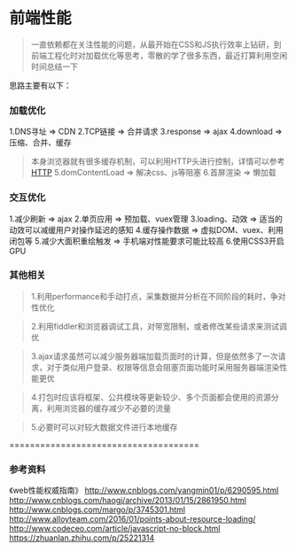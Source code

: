 <h1>前端性能</h1>

>一直依赖都在关注性能的问题，从最开始在CSS和JS执行效率上钻研，到前端工程化时对加载优化等思考，零散的学了很多东西，最近打算利用空闲时间总结一下

思路主要有以下：
### 加载优化
1.DNS寻址 => CDN
2.TCP链接 => 合并请求
3.response => ajax
4.download => 压缩、合并、缓存
>本身浏览器就有很多缓存机制，可以利用HTTP头进行控制，详情可以参考[HTTP]()
5.domContentLoad => 解决css、js等阻塞
6.首屏渲染 => 懒加载


### 交互优化
1.减少刷新 => ajax
2.单页应用 => 预加载、vuex管理
3.loading、动效 => 适当的动效可以减缓用户对操作延迟的感知
4.缓存操作数据 => 虚拟DOM、vuex、利用闭包等
5.减少大面积重绘触发 => 手机端对性能要求可能比较高
6.使用CSS3开启GPU

### 其他相关

>1.利用performance和手动打点，采集数据并分析在不同阶段的耗时，争对性优化

>2.利用fiddler和浏览器调试工具，对带宽限制，或者修改某些请求来测试调优

>3.ajax请求虽然可以减少服务器端加载页面时的计算，但是依然多了一次请求，对于类似用户登录、权限等信息会阻塞页面功能时采用服务器端渲染性能更优

>4.打包时应该将框架、公共模块等更新较少、多个页面都会使用的资源分离，利用浏览器的缓存减少不必要的流量

>5.必要时可以对较大数据文件进行本地缓存

=====================================
### 参考资料
《web性能权威指南》
http://www.cnblogs.com/yangmin01/p/6290595.html
http://www.cnblogs.com/haogj/archive/2013/01/15/2861950.html
http://www.cnblogs.com/margo/p/3745301.html
http://www.alloyteam.com/2016/01/points-about-resource-loading/
http://www.codeceo.com/article/javascript-no-block.html
https://zhuanlan.zhihu.com/p/25221314